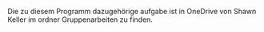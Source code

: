 Die zu diesem Programm dazugehörige aufgabe ist in OneDrive von Shawn Keller im ordner Gruppenarbeiten zu finden.

